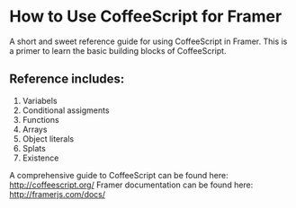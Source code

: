 # How to Use CoffeeScript for Framer
A short and sweet reference guide for using CoffeeScript in Framer. This is a primer to learn the basic building blocks of CoffeeScript.

## Reference includes:
1. Variabels
2. Conditional assigments
3. Functions
4. Arrays
5. Object literals
6. Splats
7. Existence

A comprehensive guide to CoffeeScript can be found here: http://coffeescript.org/
Framer documentation can be found here: http://framerjs.com/docs/
